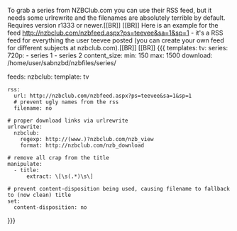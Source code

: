 To grab a series from NZBClub.com you can use their RSS feed, but it needs some urlrewrite and the filenames are absolutely terrible by default. Requires version r1333 or newer.[[BR]]
[[BR]]
Here is an example for the feed http://nzbclub.com/nzbfeed.aspx?ps=teevee&sa=1&sp=1 - it's a RSS feed for everything the user teevee posted (you can create your own feed for different subjects at nzbclub.com).[[BR]]
[[BR]]
{{{
templates:
  tv:
    series:
      720p:
        - series 1
        - series 2
    content_size:
      min: 150
      max: 1500
    download: /home/user/sabnzbd/nzbfiles/series/

feeds:
  nzbclub:
    template: tv

    rss: 
      url: http://nzbclub.com/nzbfeed.aspx?ps=teevee&sa=1&sp=1
      # prevent ugly names from the rss
      filename: no

    # proper download links via urlrewrite
    urlrewrite:
      nzbclub:
        regexp: http://(www.)?nzbclub.com/nzb_view
        format: http://nzbclub.com/nzb_download

    # remove all crap from the title
    manipulate:                                                  
      - title:
          extract: \[\s(.*)\s\]

    # prevent content-disposition being used, causing filename to fallback to (now clean) title
    set:
      content-disposition: no
}}}